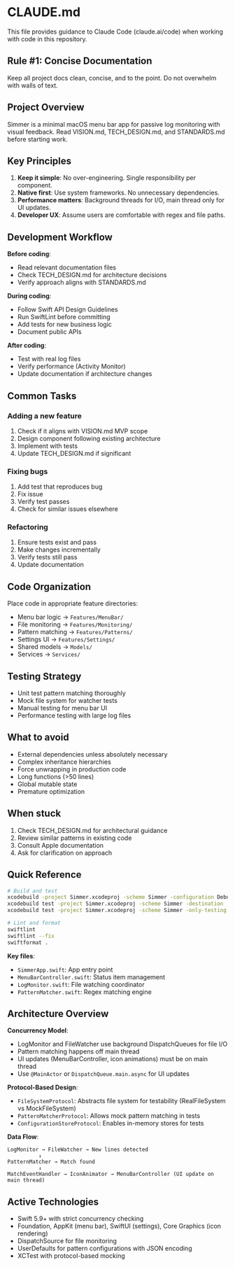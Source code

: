 # CLAUDE.md

This file provides guidance to Claude Code (claude.ai/code) when working with code in this repository.

## Rule #1: Concise Documentation

Keep all project docs clean, concise, and to the point. Do not overwhelm with walls of text.

## Project Overview

Simmer is a minimal macOS menu bar app for passive log monitoring with visual feedback. Read VISION.md, TECH_DESIGN.md, and STANDARDS.md before starting work.

## Key Principles

1. **Keep it simple**: No over-engineering. Single responsibility per component.
2. **Native first**: Use system frameworks. No unnecessary dependencies.
3. **Performance matters**: Background threads for I/O, main thread only for UI updates.
4. **Developer UX**: Assume users are comfortable with regex and file paths.

## Development Workflow

**Before coding**:
- Read relevant documentation files
- Check TECH_DESIGN.md for architecture decisions
- Verify approach aligns with STANDARDS.md

**During coding**:
- Follow Swift API Design Guidelines
- Run SwiftLint before committing
- Add tests for new business logic
- Document public APIs

**After coding**:
- Test with real log files
- Verify performance (Activity Monitor)
- Update documentation if architecture changes

## Common Tasks

### Adding a new feature
1. Check if it aligns with VISION.md MVP scope
2. Design component following existing architecture
3. Implement with tests
4. Update TECH_DESIGN.md if significant

### Fixing bugs
1. Add test that reproduces bug
2. Fix issue
3. Verify test passes
4. Check for similar issues elsewhere

### Refactoring
1. Ensure tests exist and pass
2. Make changes incrementally
3. Verify tests still pass
4. Update documentation

## Code Organization

Place code in appropriate feature directories:
- Menu bar logic → `Features/MenuBar/`
- File monitoring → `Features/Monitoring/`
- Pattern matching → `Features/Patterns/`
- Settings UI → `Features/Settings/`
- Shared models → `Models/`
- Services → `Services/`

## Testing Strategy

- Unit test pattern matching thoroughly
- Mock file system for watcher tests
- Manual testing for menu bar UI
- Performance testing with large log files

## What to avoid

- External dependencies unless absolutely necessary
- Complex inheritance hierarchies
- Force unwrapping in production code
- Long functions (>50 lines)
- Global mutable state
- Premature optimization

## When stuck

1. Check TECH_DESIGN.md for architectural guidance
2. Review similar patterns in existing code
3. Consult Apple documentation
4. Ask for clarification on approach

## Quick Reference

```bash
# Build and test
xcodebuild -project Simmer.xcodeproj -scheme Simmer -configuration Debug build
xcodebuild test -project Simmer.xcodeproj -scheme Simmer -destination 'platform=macOS'
xcodebuild test -project Simmer.xcodeproj -scheme Simmer -only-testing:SimmerTests/PatternMatcherTests

# Lint and format
swiftlint
swiftlint --fix
swiftformat .
```

**Key files**:
- `SimmerApp.swift`: App entry point
- `MenuBarController.swift`: Status item management
- `LogMonitor.swift`: File watching coordinator
- `PatternMatcher.swift`: Regex matching engine

## Architecture Overview

**Concurrency Model**:
- LogMonitor and FileWatcher use background DispatchQueues for file I/O
- Pattern matching happens off main thread
- UI updates (MenuBarController, icon animations) must be on main thread
- Use `@MainActor` or `DispatchQueue.main.async` for UI updates

**Protocol-Based Design**:
- `FileSystemProtocol`: Abstracts file system for testability (RealFileSystem vs MockFileSystem)
- `PatternMatcherProtocol`: Allows mock pattern matching in tests
- `ConfigurationStoreProtocol`: Enables in-memory stores for tests

**Data Flow**:
```
LogMonitor → FileWatcher → New lines detected
          ↓
PatternMatcher → Match found
          ↓
MatchEventHandler → IconAnimator → MenuBarController (UI update on main thread)
```

## Active Technologies
- Swift 5.9+ with strict concurrency checking
- Foundation, AppKit (menu bar), SwiftUI (settings), Core Graphics (icon rendering)
- DispatchSource for file monitoring
- UserDefaults for pattern configurations with JSON encoding
- XCTest with protocol-based mocking
